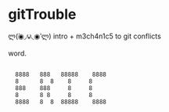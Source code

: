 gitTrouble
==========
ლ(́◉◞౪◟◉‵ლ)
intro + m3ch4n1c5 to git conflicts

word.

<code>
  8888&nbsp;&nbsp;&nbsp;888&nbsp;&nbsp;&nbsp;88888&nbsp;&nbsp;&nbsp;&nbsp;8888  
  8&nbsp;&nbsp;&nbsp;&nbsp;&nbsp;&nbsp;8&nbsp;&nbsp;8&nbsp;&nbsp;&nbsp;&nbsp;8&nbsp;&nbsp;&nbsp;&nbsp;&nbsp;8  
  888&nbsp;&nbsp;&nbsp;&nbsp;888&nbsp;&nbsp;&nbsp;&nbsp;&nbsp;8&nbsp;&nbsp;&nbsp;&nbsp;&nbsp;8  
  8&nbsp;&nbsp;&nbsp;&nbsp;&nbsp;&nbsp;8&nbsp;8&nbsp;&nbsp;&nbsp;&nbsp;&nbsp;8&nbsp;&nbsp;&nbsp;&nbsp;&nbsp;8  
  8888&nbsp;&nbsp;&nbsp;8&nbsp;&nbsp;8&nbsp;&nbsp;88888&nbsp;&nbsp;&nbsp;&nbsp;8888
</code>
